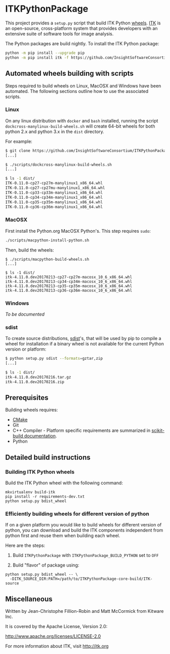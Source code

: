 # ITKPythonPackage

This project provides a `setup.py` script that build ITK Python
[wheels](https://www.python.org/dev/peps/pep-0427/).
[ITK](https://itk.org) is an open-source,
cross-platform system that provides developers with an extensive suite
of software tools for image analysis.

The Python packages are build nightly. To install the ITK Python package:

```bash
python -m pip install --upgrade pip
python -m pip install itk -f https://github.com/InsightSoftwareConsortium/ITKPythonPackage/releases/tag/nightly
```

## Automated wheels building with scripts

Steps required to build wheels on Linux, MacOSX and Windows have been automated. The
following sections outline how to use the associated scripts.

### Linux

On any linux distribution with `docker` and `bash` installed, running the script
`dockcross-manylinux-build-wheels.sh` will create 64-bit wheels for both
python 2.x and python 3.x in the `dist` directory.

For example:

```bash
$ git clone https://github.com/InsightSoftwareConsortium/ITKPythonPackage.git
[...]

$ ./scripts/dockcross-manylinux-build-wheels.sh
[...]

$ ls -1 dist/
ITK-0.11.0-cp27-cp27m-manylinux1_x86_64.whl
ITK-0.11.0-cp27-cp27mu-manylinux1_x86_64.whl
ITK-0.11.0-cp33-cp33m-manylinux1_x86_64.whl
ITK-0.11.0-cp34-cp34m-manylinux1_x86_64.whl
ITK-0.11.0-cp35-cp35m-manylinux1_x86_64.whl
ITK-0.11.0-cp36-cp36m-manylinux1_x86_64.whl
```

### MacOSX

First install the Python.org MacOSX Python's. This step requires `sudo`:

```bash
./scripts/macpython-install-python.sh
```

Then, build the wheels:

```
$ ./scripts/macpython-build-wheels.sh
[...]

$ ls -1 dist/
itk-4.11.0.dev20170213-cp27-cp27m-macosx_10_6_x86_64.whl
itk-4.11.0.dev20170213-cp34-cp34m-macosx_10_6_x86_64.whl
itk-4.11.0.dev20170213-cp35-cp35m-macosx_10_6_x86_64.whl
itk-4.11.0.dev20170213-cp36-cp36m-macosx_10_6_x86_64.whl
```

### Windows

*To be documented*

### sdist

To create source distributions,
[sdist](https://docs.python.org/3.6/distutils/sourcedist.html)'s,  that will
be used by pip to compile a wheel for installation if a binary wheel is not
available for the current Python version or platform:

```bash
$ python setup.py sdist --formats=gztar,zip
[...]

$ ls -1 dist/
itk-4.11.0.dev20170216.tar.gz
itk-4.11.0.dev20170216.zip
```


## Prerequisites

Building wheels requires:
* [CMake](https://cmake.org)
* Git
* C++ Compiler - Platform specific requirements are summarized in [scikit-build documentation](http://scikit-build.readthedocs.io).
* Python

## Detailed build instructions

### Building ITK Python wheels

Build the ITK Python wheel with the following command:

```
mkvirtualenv build-itk
pip install -r requirements-dev.txt
python setup.py bdist_wheel
```

### Efficiently building wheels for different version of python

If on a given platform you would like to build wheels for different version of python, you can download and build
the ITK components independent from python first and reuse them when building each wheel.

Here are the steps:

1. Build `ITKPythonPackage` with `ITKPythonPackage_BUILD_PYTHON` set to `OFF`

2. Build "flavor" of package using:

```
python setup.py bdist_wheel -- \
  -DITK_SOURCE_DIR:PATH=/path/to/ITKPythonPackage-core-build/ITK-source
```

## Miscellaneous

Written by Jean-Christophe Fillion-Robin and Matt McCormick from Kitware Inc.

It is covered by the Apache License, Version 2.0:

http://www.apache.org/licenses/LICENSE-2.0

For more information about ITK, visit http://itk.org

